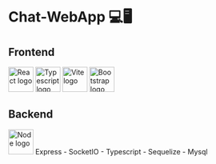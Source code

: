 # Chat-WebApp 💻🖥

## Frontend
<img src="https://upload.wikimedia.org/wikipedia/commons/1/18/React_Native_Logo.png" alt="React logo" width="50" height="50">
<img src="https://upload.wikimedia.org/wikipedia/commons/thumb/4/4c/Typescript_logo_2020.svg/1200px-Typescript_logo_2020.svg.png" alt="Typescript logo" width="50" height="50">
<img src="https://vitejs.dev/logo-with-shadow.png" alt="Vite logo" width="50" height="50">
<img src="https://upload.wikimedia.org/wikipedia/commons/thumb/b/b2/Bootstrap_logo.svg/1280px-Bootstrap_logo.svg.png" alt="Bootstrap logo" width="50" height="50">

## Backend
<img src="https://w7.pngwing.com/pngs/1006/374/png-transparent-web-development-node-js-socket-io-javascript-network-socket-modernization-miscellaneous-logo-web-application.png" alt="Node logo" width="50" height="50">
Express - SocketIO - Typescript - Sequelize - Mysql
